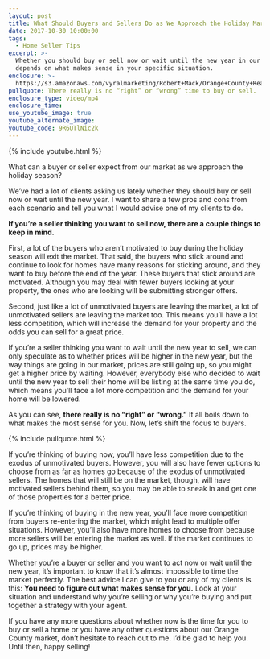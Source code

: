 ```yaml
---
layout: post
title: What Should Buyers and Sellers Do as We Approach the Holiday Market?
date: 2017-10-30 10:00:00
tags:
  - Home Seller Tips
excerpt: >-
  Whether you should buy or sell now or wait until the new year in our market
  depends on what makes sense in your specific situation.
enclosure: >-
  https://s3.amazonaws.com/vyralmarketing/Robert+Mack/Orange+County+Real+Estate+Agent-+Should+you+Buy+or+Sell+Now+or+Wait+Until+the+New+Year%253F.mp4
pullquote: There really is no “right” or “wrong” time to buy or sell.
enclosure_type: video/mp4
enclosure_time:
use_youtube_image: true
youtube_alternate_image:
youtube_code: 9R6UTlNic2k
---
```


{% include youtube.html %}

What can a buyer or seller expect from our market as we approach the holiday season?&nbsp;

We’ve had a lot of clients asking us lately whether they should buy or sell now or wait until the new year. I want to share a few pros and cons from each scenario and tell you what I would advise one of my clients to do.&nbsp;

**If you’re a seller thinking you want to sell now, there are a couple things to keep in mind.&nbsp;**

First, a lot of the buyers who aren’t motivated to buy during the holiday season will exit the market. That said, the buyers who stick around and continue to look for homes have many reasons for sticking around, and they want to buy before the end of the year. These buyers that stick around are motivated. Although you may deal with fewer buyers looking at your property, the ones who are looking will be submitting stronger offers.&nbsp;

Second, just like a lot of unmotivated buyers are leaving the market, a lot of unmotivated sellers are leaving the market too. This means you’ll have a lot less competition, which will increase the demand for your property and the odds you can sell for a great price.&nbsp;

If you’re a seller thinking you want to wait until the new year to sell, we can only speculate as to whether prices will be higher in the new year, but the way things are going in our market, prices are still going up, so you might get a higher price by waiting. However, everybody else who decided to wait until the new year to sell their home will be listing at the same time you do, which means you’ll face a lot more competition and the demand for your home will be lowered.&nbsp;

As you can see, **there really is no “right” or “wrong.”** It all boils down to what makes the most sense for you. Now, let’s shift the focus to buyers.&nbsp;

{% include pullquote.html %}

If you’re thinking of buying now, you’ll have less competition due to the exodus of unmotivated buyers. However, you will also have fewer options to choose from as far as homes go because of the exodus of unmotivated sellers. The homes that will still be on the market, though, will have motivated sellers behind them, so you may be able to sneak in and get one of those properties for a better price.&nbsp;

If you’re thinking of buying in the new year, you’ll face more competition from buyers re-entering the market, which might lead to multiple offer situations. However, you’ll also have more homes to choose from because more sellers will be entering the market as well. If the market continues to go up, prices may be higher.&nbsp;

Whether you’re a buyer or seller and you want to act now or wait until the new year, it’s important to know that it’s almost impossible to time the market perfectly. The best advice I can give to you or any of my clients is this: **You need to figure out what makes sense for you.** Look at your situation and understand why you’re selling or why you’re buying and put together a strategy with your agent.&nbsp;

If you have any more questions about whether now is the time for you to buy or sell a home or you have any other questions about our Orange County market, don’t hesitate to reach out to me. I’d be glad to help you. Until then, happy selling\!